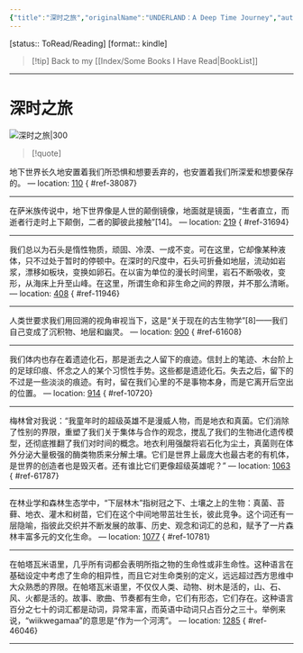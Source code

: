```yaml
---
{"title":"深时之旅","originalName":"UNDERLAND：A Deep Time Journey","author":"英 罗伯特·麦克法伦","transAuthor":"王如菲","publisher":"文汇出版社","rating":8.8,"RelatedBooks":"最初的爱，最后的故事,瓜亚基印第安人编年史,物理学家的智性冒险,隐谷路,社会生物学,下沉年代,刀锋人生,被抹去的历史,人行道王国,工作、消费主义和新穷人","ISBN":9787549634330,"type":"ReadNote","link":"https://book.douban.com/subject/35508620","cover":"https://img9.doubanio.com/view/subject/l/public/s33931624.jpg","pages":447,"publishDate":"2021-7","EndDate":null,"alias":null,"pageprogress":null,"banner_icon":"📖","banner":"https://img9.doubanio.com/view/subject/l/public/s33931624.jpg","dg-publish":true,"permalink":"/BookNotes/深时之旅/","dgPassFrontmatter":true,"noteIcon":""}
---
```


[status:: ToRead/Reading]
[format:: kindle]

>[!tip] Back to my [[Index/Some Books I Have Read\|BookList]]

---
# 深时之旅

![深时之旅|300](https://img9.doubanio.com/view/subject/l/public/s33931624.jpg)

>[!quote]

地下世界长久地安置着我们所恐惧和想要丢弃的，也安置着我们所深爱和想要保存的。 — location: [110]()
{ #ref-38087}


---
在萨米族传说中，地下世界像是人世的颠倒镜像，地面就是镜面，“生者直立，而逝者行走时上下颠倒，二者的脚彼此接触”[14]。 — location: [219]()
{ #ref-31694}


---
我们总以为石头是惰性物质，顽固、冷漠、一成不变。可在这里，它却像某种液体，只不过处于暂时的停顿中。在深时的尺度中，石头可折叠如地层，流动如岩浆，漂移如板块，变换如卵石。在以宙为单位的漫长时间里，岩石不断吸收，变形，从海床上升至山峰。在这里，所谓生命和非生命之间的界限，并不那么清晰。 — location: [408]()
{ #ref-11946}


---
人类世要求我们用回溯的视角审视当下，这是“关于现在的古生物学”[8]——我们自己变成了沉积物、地层和幽灵。 — location: [900]()
{ #ref-61608}


---
我们体内也存在着遗迹化石，那是逝去之人留下的痕迹。信封上的笔迹、木台阶上的足球印痕、怀念之人的某个习惯性手势。这些都是遗迹化石。失去之后，留下的不过是一些淡淡的痕迹。有时，留在我们心里的不是事物本身，而是它离开后空出的位置。 — location: [914]()
{ #ref-10720}


---
梅林曾对我说：“我童年时的超级英雄不是漫威人物，而是地衣和真菌。它们消除了性别的界限，重塑了我们关于集体与合作的观念，搅乱了我们的生物进化遗传模型，还彻底推翻了我们对时间的概念。地衣利用强酸将岩石化为尘土，真菌则在体外分泌大量极强的酶类物质来分解土壤。它们是世界上最庞大也最古老的有机体，是世界的创造者也是毁灭者。还有谁比它们更像超级英雄呢？” — location: [1063]()
{ #ref-61787}


---
在林业学和森林生态学中，“下层林木”指树冠之下、土壤之上的生物：真菌、苔藓、地衣、灌木和树苗，它们在这个中间地带茁壮生长，彼此竞争。这个词还有一层隐喻，指彼此交织并不断发展的故事、历史、观念和词汇的总和，赋予了一片森林丰富多元的文化生命。 — location: [1077]()
{ #ref-10781}


---
在帕塔瓦米语里，几乎所有词都会表明所指之物的生命性或非生命性。这种语言在基础设定中考虑了生命的相异性，而且它对生命类别的定义，远远超过西方思维中大众熟悉的界限。在帕塔瓦米语里，不仅仅人类、动物、树木是活的，山、石、风、火都是活的。故事、歌曲、节奏都有生命，它们有形态，它们存在。这种语言百分之七十的词汇都是动词，异常丰富，而英语中动词只占百分之三十。举例来说，“wiikwegamaa”的意思是“作为一个河湾”。 — location: [1285]()
{ #ref-46046}


---

